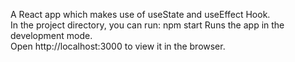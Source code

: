 A React app which makes use of useState and useEffect Hook.   
In the project directory, you can run: npm start Runs the app in the development mode.  
Open http://localhost:3000 to view it in the browser.
